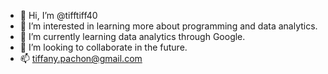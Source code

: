 - 👋 Hi, I’m @tifftiff40
- 👀 I’m interested in learning more about programming and data analytics.
- 🌱 I’m currently learning data analytics through Google.
- 💞️ I’m looking to collaborate in the future.
- 📫 tiffany.pachon@gmail.com

<!---
tifftiff40/tifftiff40 is a ✨ special ✨ repository because its `README.md` (this file) appears on your GitHub profile.
You can click the Preview link to take a look at your changes.
--->

